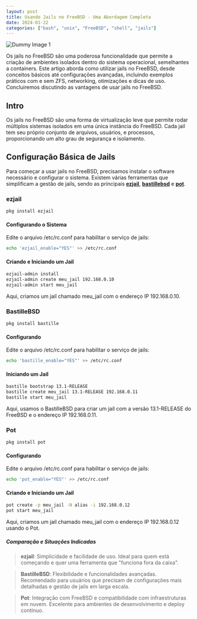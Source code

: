 ```yaml
---
layout: post
title: Usando Jails no FreeBSD - Uma Abordagem Completa
date: 2024-01-22
categories: ["bash", "unix", "FreeBSD", "shell", "jails"]
---
```



![Dummy Image 1](https://picsum.photos/1366/768)

Os jails no FreeBSD são uma poderosa funcionalidade que permite a criação de ambientes isolados dentro do sistema operacional, semelhantes a containers. Este artigo aborda como utilizar jails no FreeBSD, desde conceitos básicos até configurações avançadas, incluindo exemplos práticos com e sem ZFS, networking, otimizações e dicas de uso. Concluiremos discutindo as vantagens de usar jails no FreeBSD.

## Intro

Os jails no FreeBSD são uma forma de virtualização leve que permite rodar múltiplos sistemas isolados em uma única instância do FreeBSD. Cada jail tem seu próprio conjunto de arquivos, usuários, e processos, proporcionando um alto grau de segurança e isolamento.

## Configuração Básica de Jails

Para começar a usar jails no FreeBSD, precisamos instalar o software necessário e configurar o sistema. Existem várias ferramentas que simplificam a gestão de jails, sendo as principais [**ezjail**](http://erdgeist.org/arts/software/ezjail/), [**bastillebsd**](https://bastillebsd.org/) e [**pot**](https://github.com/bsdpot/pot).


### ezjail


```sh
pkg install ezjail
```

#### Configurando o Sistema
Edite o arquivo /etc/rc.conf para habilitar o serviço de jails:

```sh
echo 'ezjail_enable="YES"' >> /etc/rc.conf
```

#### Criando e Iniciando um Jail


```sh
ezjail-admin install
ezjail-admin create meu_jail 192.168.0.10
ezjail-admin start meu_jail
```

Aqui, criamos um jail chamado meu_jail com o endereço IP 192.168.0.10.

### BastilleBSD


```sh
pkg install bastille
```

#### Configurando
Edite o arquivo /etc/rc.conf para habilitar o serviço de jails:

```sh
echo 'bastille_enable="YES"' >> /etc/rc.conf
```

#### Iniciando um Jail

```sh
bastille bootstrap 13.1-RELEASE
bastille create meu_jail 13.1-RELEASE 192.168.0.11
bastille start meu_jail
```

Aqui, usamos o BastilleBSD para criar um jail com a versão 13.1-RELEASE do FreeBSD e o endereço IP 192.168.0.11.

### Pot

```sh
pkg install pot
```

#### Configurando
Edite o arquivo /etc/rc.conf para habilitar o serviço de jails:

```sh
echo 'pot_enable="YES"' >> /etc/rc.conf
```

#### Criando e Iniciando um Jail

```sh
pot create -p meu_jail -N alias -i 192.168.0.12
pot start meu_jail
```

Aqui, criamos um jail chamado meu_jail com o endereço IP 192.168.0.12 usando o Pot.
##### Comparação e Situações Indicadas

> **ezjail**: Simplicidade e facilidade de uso. Ideal para quem está começando e quer uma ferramenta que "funciona fora da caixa".

> **BastilleBSD**: Flexibilidade e funcionalidades avançadas. Recomendado para usuários que precisam de configurações mais detalhadas e gestão de jails em larga escala.

> **Pot**: Integração com FreeBSD e compatibilidade com infraestruturas em nuvem. Excelente para ambientes de desenvolvimento e deploy contínuo.
